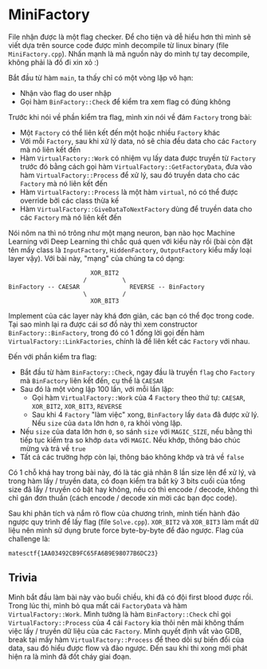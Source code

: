 # MiniFactory

File nhận được là một flag checker. Để cho tiện và dễ hiểu hơn thì mình sẽ viết dựa trên source code được mình decompile từ linux binary (file `MiniFactory.cpp`). Nhấn mạnh là mã nguồn này do mình tự tay decompile, không phải là đồ đi xin xỏ :)

Bắt đầu từ hàm `main`, ta thấy chỉ có một vòng lặp vô hạn:

- Nhận vào flag do user nhập
- Gọi hàm `BinFactory::Check` để kiểm tra xem flag có đúng không

Trước khi nói về phần kiểm tra flag, mình xin nói về đám `Factory` trong bài:

- Một `Factory` có thể liên kết đến một hoặc nhiều `Factory` khác
- Với mỗi `Factory`, sau khi xử lý data, nó sẽ chia đều data cho các `Factory` mà nó liên kết đến
- Hàm `VirtualFactory::Work` có nhiệm vụ lấy data được truyền từ `Factory` trước đó bằng cách gọi hàm `VirtualFactory::GetFactoryData`, đưa vào hàm `VirtualFactory::Process` để xử lý, sau đó truyền data cho các `Factory` mà nó liên kết đến
- Hàm `VirtualFactory::Process` là một hàm `virtual`, nó có thể được override bởi các class thừa kế
- Hàm `VirtualFactory::GiveDataToNextFactory` dùng để truyền data cho các `Factory` mà nó liên kết đến

Nói nôm na thì nó trông như một mạng neuron, bạn nào học Machine Learning với Deep Learning thì chắc quá quen với kiểu này rồi (bài còn đặt tên mấy class là `InputFactory`, `HiddenFactory`, `OutputFactory` kiểu mấy loại layer vậy). Với bài này, "mạng" của chúng ta có dạng:

```
                       XOR_BIT2
                     /          \
BinFactory -- CAESAR              REVERSE -- BinFactory
                     \          / 
                       XOR_BIT3
```

Implement của các layer này khá đơn giản, các bạn có thể đọc trong code. Tại sao mình lại ra được cái sơ đồ này thì xem constructor `BinFactory::BinFactory`, trong đó có 1 đống lời gọi đến hàm `VirtualFactory::LinkFactories`, chính là để liên kết các `Factory` với nhau.

Đến với phần kiểm tra flag:

- Bắt đầu từ hàm `BinFactory::Check`, ngay đầu là truyền `flag` cho `Factory` mà `BinFactory` liên kết đến, cụ thể là `CAESAR`
- Sau đó là một vòng lặp 100 lần, với mỗi lần lặp:
    - Gọi hàm `VirtualFactory::Work` của 4 `Factory` theo thứ tự: `CAESAR`, `XOR_BIT2`, `XOR_BIT3`, `REVERSE`
    - Sau khi 4 `Factory` "làm việc" xong, `BinFactory` lấy `data` đã được xử lý. Nếu `size` của `data` lớn hơn `0`, ra khỏi vòng lặp.
- Nếu `size` của data lớn hơn `0`, so sánh `size` với `MAGIC_SIZE`, nếu bằng thì tiếp tục kiểm tra so khớp `data` với `MAGIC`. Nếu khớp, thông báo chúc mừng và trả về `true`
- Tất cả các trường hợp còn lại, thông báo không khớp và trả về `false`

Có 1 chỗ khá hay trong bài này, đó là tác giả nhân 8 lần size lên để xử lý, và trong hàm lấy / truyền data, có đoạn kiểm tra bất kỳ 3 bits cuối của tổng size đã lấy / truyền có bật hay không, nếu có thì encode / decode, không thì chỉ gán đơn thuần (cách encode / decode xin mời các bạn đọc code).

Sau khi phân tích và nắm rõ flow của chương trình, mình tiến hành đảo ngược quy trình để lấy flag (file `Solve.cpp`). `XOR_BIT2` và `XOR_BIT3` làm mất dữ liệu nên mình sử dụng brute force byte-by-byte để đảo ngược. Flag của challenge là:

```
matesctf{1AA03492CB9FC65FA6B9E98077B6DC23}
```

## Trivia

Mình bắt đầu làm bài này vào buổi chiều, khi đã có đội first blood được rồi. Trong lúc thi, mình bỏ qua mất cái `FactoryData` và hàm `VirtualFactory::Work`. Mình tưởng là hàm `BinFactory::Check` chỉ gọi `VirtualFactory::Process` của 4 cái `Factory` kia thôi nên mãi không thấm việc lấy / truyền dữ liệu của các `Factory`. Mình quyết định vất vào GDB, break tại mấy hàm `VirtualFactory::Process` để theo dõi sự biến đổi của data, sau đó hiểu được flow và đảo ngược. Đến sau khi thi xong mới phát hiện ra là mình đã đốt cháy giai đoạn.
